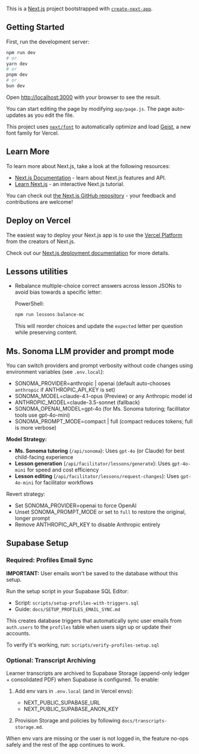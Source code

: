 This is a [Next.js](https://nextjs.org) project bootstrapped with [`create-next-app`](https://github.com/vercel/next.js/tree/canary/packages/create-next-app).

## Getting Started

First, run the development server:

```bash
npm run dev
# or
yarn dev
# or
pnpm dev
# or
bun dev
```

Open [http://localhost:3000](http://localhost:3000) with your browser to see the result.

You can start editing the page by modifying `app/page.js`. The page auto-updates as you edit the file.

This project uses [`next/font`](https://nextjs.org/docs/app/building-your-application/optimizing/fonts) to automatically optimize and load [Geist](https://vercel.com/font), a new font family for Vercel.

## Learn More

To learn more about Next.js, take a look at the following resources:

- [Next.js Documentation](https://nextjs.org/docs) - learn about Next.js features and API.
- [Learn Next.js](https://nextjs.org/learn) - an interactive Next.js tutorial.

You can check out [the Next.js GitHub repository](https://github.com/vercel/next.js) - your feedback and contributions are welcome!

## Deploy on Vercel

The easiest way to deploy your Next.js app is to use the [Vercel Platform](https://vercel.com/new?utm_medium=default-template&filter=next.js&utm_source=create-next-app&utm_campaign=create-next-app-readme) from the creators of Next.js.

Check out our [Next.js deployment documentation](https://nextjs.org/docs/app/building-your-application/deploying) for more details.

## Lessons utilities

- Rebalance multiple-choice correct answers across lesson JSONs to avoid bias towards a specific letter:

	PowerShell:

	```powershell
	npm run lessons:balance-mc
	```

	This will reorder choices and update the `expected` letter per question while preserving content.

## Ms. Sonoma LLM provider and prompt mode

You can switch providers and prompt verbosity without code changes using environment variables (see `.env.local`):

- SONOMA_PROVIDER=anthropic | openai (default auto-chooses `anthropic` if ANTHROPIC_API_KEY is set)
- SONOMA_MODEL=claude-4.1-opus (Preview) or any Anthropic model id
- ANTHROPIC_MODEL=claude-3.5-sonnet (fallback)
- SONOMA_OPENAI_MODEL=gpt-4o (for Ms. Sonoma tutoring; facilitator tools use gpt-4o-mini)
- SONOMA_PROMPT_MODE=compact | full (compact reduces tokens; full is more verbose)

**Model Strategy:**
- **Ms. Sonoma tutoring** (`/api/sonoma`): Uses `gpt-4o` (or Claude) for best child-facing experience
- **Lesson generation** (`/api/facilitator/lessons/generate`): Uses `gpt-4o-mini` for speed and cost efficiency
- **Lesson editing** (`/api/facilitator/lessons/request-changes`): Uses `gpt-4o-mini` for facilitator workflows

Revert strategy:
- Set SONOMA_PROVIDER=openai to force OpenAI
- Unset SONOMA_PROMPT_MODE or set to `full` to restore the original, longer prompt
- Remove ANTHROPIC_API_KEY to disable Anthropic entirely

## Supabase Setup

### Required: Profiles Email Sync

**IMPORTANT:** User emails won't be saved to the database without this setup.

Run the setup script in your Supabase SQL Editor:
- Script: `scripts/setup-profiles-with-triggers.sql`
- Guide: `docs/SETUP_PROFILES_EMAIL_SYNC.md`

This creates database triggers that automatically sync user emails from `auth.users` to the `profiles` table when users sign up or update their accounts.

To verify it's working, run: `scripts/verify-profiles-setup.sql`

### Optional: Transcript Archiving

Learner transcripts are archived to Supabase Storage (append-only ledger + consolidated PDF) when Supabase is configured. To enable:

1) Add env vars in `.env.local` (and in Vercel envs):
	- NEXT_PUBLIC_SUPABASE_URL
	- NEXT_PUBLIC_SUPABASE_ANON_KEY

2) Provision Storage and policies by following `docs/transcripts-storage.md`.

When env vars are missing or the user is not logged in, the feature no-ops safely and the rest of the app continues to work.
